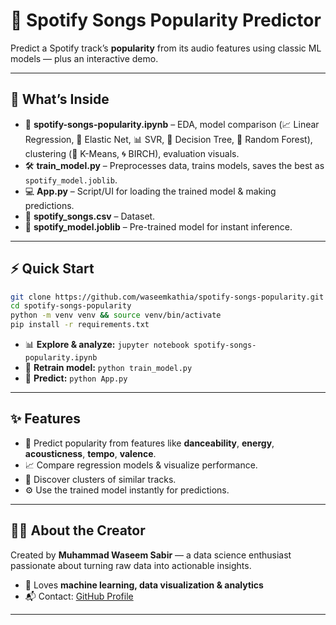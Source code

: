 # 🎵 Spotify Songs Popularity Predictor

Predict a Spotify track’s **popularity** from its audio features using classic ML models — plus an interactive demo.

---

## 📂 What’s Inside

* 📓 **spotify-songs-popularity.ipynb** – EDA, model comparison (📈 Linear Regression, 🔗 Elastic Net, 📊 SVR, 🌳 Decision Tree, 🌲 Random Forest), clustering (🎯 K-Means, 🌀 BIRCH), evaluation visuals.
* 🛠 **train\_model.py** – Preprocesses data, trains models, saves the best as `spotify_model.joblib`.
* 💻 **App.py** – Script/UI for loading the trained model & making predictions.
* 📄 **spotify\_songs.csv** – Dataset.
* 💾 **spotify\_model.joblib** – Pre-trained model for instant inference.

---

## ⚡ Quick Start

```bash
git clone https://github.com/waseemkathia/spotify-songs-popularity.git
cd spotify-songs-popularity
python -m venv venv && source venv/bin/activate
pip install -r requirements.txt
```

* 📊 **Explore & analyze:**
  `jupyter notebook spotify-songs-popularity.ipynb`
* 🔄 **Retrain model:**
  `python train_model.py`
* 🎯 **Predict:**
  `python App.py`

---

## ✨ Features

* 🎼 Predict popularity from features like **danceability**, **energy**, **acousticness**, **tempo**, **valence**.
* 📈 Compare regression models & visualize performance.
* 🎯 Discover clusters of similar tracks.
* ⚙️ Use the trained model instantly for predictions.

---

## 👨‍💻 About the Creator

Created by **Muhammad Waseem Sabir** — a data science enthusiast passionate about turning raw data into actionable insights.

* 💼 Loves **machine learning, data visualization & analytics**
* 📬 Contact: [GitHub Profile](https://github.com/waseemkathia)

---

